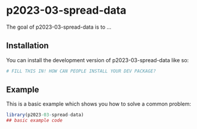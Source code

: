 
# p2023-03-spread-data

<!-- badges: start -->
<!-- badges: end -->

The goal of p2023-03-spread-data is to ...

## Installation

You can install the development version of p2023-03-spread-data like so:

``` r
# FILL THIS IN! HOW CAN PEOPLE INSTALL YOUR DEV PACKAGE?
```

## Example

This is a basic example which shows you how to solve a common problem:

``` r
library(p2023-03-spread-data)
## basic example code
```

